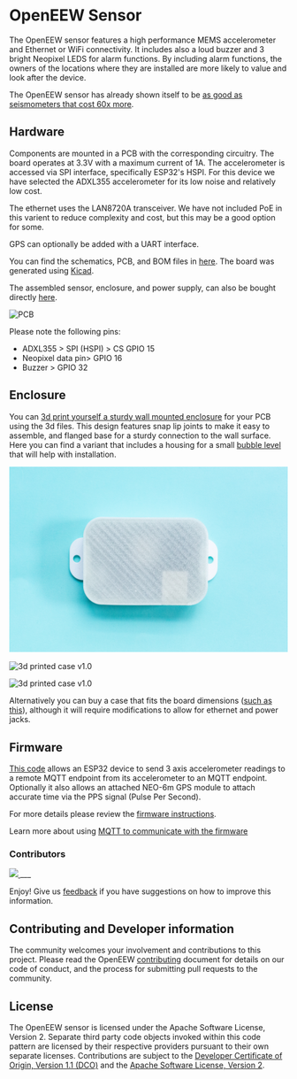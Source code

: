 # OpenEEW Sensor
The OpenEEW sensor features a high performance MEMS accelerometer and Ethernet or WiFi connectivity. It includes also a loud buzzer and 3 bright Neopixel LEDS for alarm functions. By including alarm functions, the owners of the locations where they are installed are more likely to value and look after the device.

The OpenEEW sensor has already shown itself to be [as good as seismometers that cost 60x more](https://openeew.com/blog/sensor-benchmark).

## Hardware

Components are mounted in a PCB with the corresponding circuitry. The board operates at 3.3V with a maximum current of 1A. The accelerometer is accessed via SPI interface, specifically ESP32's HSPI. For this device we have selected the ADXL355 accelerometer for its low noise and relatively low cost.

The ethernet uses the LAN8720A transceiver. We have not included PoE in this varient to reduce complexity and cost, but this may be a good option for some.

GPS can optionally be added with a UART interface.

You can find the schematics, PCB, and BOM files in [here](/pcb). The board was generated using [Kicad](https://kicad-pcb.org/).

The assembled sensor, enclosure, and power supply, can also be bought directly [here](https://grillo.io/product/openeew-node/).

![PCB](images/openeew-node-board.jpg)

Please note the following pins:
- ADXL355 > SPI (HSPI) > CS GPIO 15
- Neopixel data pin> GPIO 16
- Buzzer > GPIO 32

## Enclosure

You can [3d print yourself a sturdy wall mounted enclosure](/enclosure/) for your PCB using the 3d files. This design features snap lip joints to make it easy to assemble, and flanged base for a sturdy connection to the wall surface. Here you can find a variant that includes a housing for a small [bubble level](https://www.aliexpress.com/item/33023021109.html?spm=a2g0o.productlist.0.0.40315dfczmp3OU&algo_pvid=bdb50c5f-6bba-4c9a-ac95-6905622008cf&algo_expid=bdb50c5f-6bba-4c9a-ac95-6905622008cf-27&btsid=0ab6fb8315990954564341733e9ba2&ws_ab_test=searchweb0_0,searchweb201602_,searchweb201603_) that will help with installation.

![3d printed case v1.0](/images/openeew-node-withlid.jpg)

![3d printed case v1.0](/images/openeew-node-blue.jpg)

![3d printed case v1.0](/images/animated-box.gif)


Alternatively you can buy a case that fits the board dimensions ([such as this](https://www.aliexpress.com/item/4000337012320.html?spm=a2g0o.detail.1000014.19.36fa34d16GPRAR&gps-id=pcDetailBottomMoreOtherSeller&scm=1007.14976.157518.0&scm_id=1007.14976.157518.0&scm-url=1007.14976.157518.0&pvid=d8255fa0-4728-41cd-be64-fe030910cf37&_t=gps-id:pcDetailBottomMoreOtherSeller,scm-url:1007.14976.157518.0,pvid:d8255fa0-4728-41cd-be64-fe030910cf37,tpp_buckets:668%230%23131923%2312_668%23808%236395%23432_668%23888%233325%233_4976%230%23157518%230_4976%232711%237538%23458_4976%233223%2310328%231_4976%233104%239653%235_4976%233141%239887%239_668%232846%238107%2326_668%232717%237564%23644_668%233164%239976%23121)), although it will require modifications to allow for ethernet and power jacks.

## Firmware
[This code](https://github.com/openeew/openeew-sensor/tree/master/firmware) allows an ESP32 device to send 3 axis accelerometer readings to a remote MQTT endpoint from its accelerometer to an MQTT endpoint. Optionally it also allows an attached NEO-6m GPS module to attach accurate time via the PPS signal (Pulse Per Second).

For more details please review the [firmware instructions](https://github.com/openeew/openeew-sensor/blob/master/firmware/README.md).

Learn more about using [MQTT to communicate with the firmware](FIRMWARE.md) 

### Contributors

<a href="https://github.com/openeew/openeew-sensor/graphs/contributors">
  <img src="https://contributors-img.web.app/image?repo=openeew/openeew-sensor" />
</a>
___

Enjoy! Give us [feedback](https://github.com/openeew/openeew-sensor/issues) if you have suggestions on how to improve this information.

## Contributing and Developer information

The community welcomes your involvement and contributions to this project. Please read the OpenEEW [contributing](https://github.com/openeew/openeew/blob/master/CONTRIBUTING.md) document for details on our code of conduct, and the process for submitting pull requests to the community.

## License

The OpenEEW sensor is licensed under the Apache Software License, Version 2. Separate third party code objects invoked within this code pattern are licensed by their respective providers pursuant to their own separate licenses. Contributions are subject to the [Developer Certificate of Origin, Version 1.1 (DCO)](https://developercertificate.org/) and the [Apache Software License, Version 2](http://www.apache.org/licenses/LICENSE-2.0.txt).
